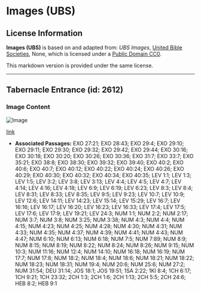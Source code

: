 # Images (UBS)

## License Information

**Images (UBS)** is based on and adapted from: _UBS Images_, [United Bible Societies](https://unitedbiblesocieties.org/), None, which is licensed under a [Public Domain CC0](https://creativecommons.org/public-domain/cc0/).

This markdown version is provided under the same license.



--------------------------------

## Tabernacle Entrance (id: 2612)

### Image Content

![Image](https://cdn.aquifer.bible/aquifer-content/resources/Media/WEB-0428_tabernacle_entrance.jpg)

[link](https://cdn.aquifer.bible/aquifer-content/resources/Media/WEB-0428_tabernacle_entrance.jpg)

* **Associated Passages:** EXO 27:21; EXO 28:43; EXO 29:4; EXO 29:10; EXO 29:11; EXO 29:30; EXO 29:32; EXO 29:42; EXO 29:44; EXO 30:16; EXO 30:18; EXO 30:20; EXO 30:26; EXO 30:36; EXO 31:7; EXO 33:7; EXO 35:21; EXO 38:8; EXO 38:30; EXO 39:32; EXO 39:40; EXO 40:2; EXO 40:6; EXO 40:7; EXO 40:12; EXO 40:22; EXO 40:24; EXO 40:26; EXO 40:29; EXO 40:30; EXO 40:32; EXO 40:34; EXO 40:35; LEV 1:1; LEV 1:3; LEV 1:5; LEV 3:2; LEV 3:8; LEV 3:13; LEV 4:4; LEV 4:5; LEV 4:7; LEV 4:14; LEV 4:16; LEV 4:18; LEV 6:9; LEV 6:19; LEV 6:23; LEV 8:3; LEV 8:4; LEV 8:31; LEV 8:33; LEV 8:35; LEV 9:5; LEV 9:23; LEV 10:7; LEV 10:9; LEV 12:6; LEV 14:11; LEV 14:23; LEV 15:14; LEV 15:29; LEV 16:7; LEV 16:16; LEV 16:17; LEV 16:20; LEV 16:23; LEV 16:33; LEV 17:4; LEV 17:5; LEV 17:6; LEV 17:9; LEV 19:21; LEV 24:3; NUM 1:1; NUM 2:2; NUM 2:17; NUM 3:7; NUM 3:8; NUM 3:25; NUM 3:38; NUM 4:3; NUM 4:4; NUM 4:15; NUM 4:23; NUM 4:25; NUM 4:28; NUM 4:30; NUM 4:31; NUM 4:33; NUM 4:35; NUM 4:37; NUM 4:39; NUM 4:41; NUM 4:43; NUM 4:47; NUM 6:10; NUM 6:13; NUM 6:18; NUM 7:5; NUM 7:89; NUM 8:9; NUM 8:15; NUM 8:19; NUM 8:22; NUM 8:24; NUM 8:26; NUM 9:15; NUM 10:3; NUM 11:16; NUM 12:4; NUM 14:10; NUM 16:18; NUM 16:19; NUM 17:7; NUM 17:8; NUM 18:2; NUM 18:4; NUM 18:6; NUM 18:21; NUM 18:22; NUM 18:23; NUM 18:31; NUM 19:4; NUM 20:6; NUM 25:6; NUM 27:2; NUM 31:54; DEU 31:14; JOS 18:1; JOS 19:51; 1SA 2:22; 1KI 8:4; 1CH 6:17; 1CH 9:21; 1CH 23:32; 2CH 1:3; 2CH 1:6; 2CH 1:13; 2CH 5:5; 2CH 24:6; HEB 8:2; HEB 9:1


